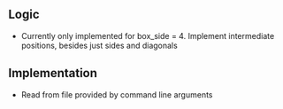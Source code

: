 Logic
-----
* Currently only implemented for box_side = 4. Implement intermediate positions,
  besides just sides and diagonals

Implementation
--------------
* Read from file provided by command line arguments
